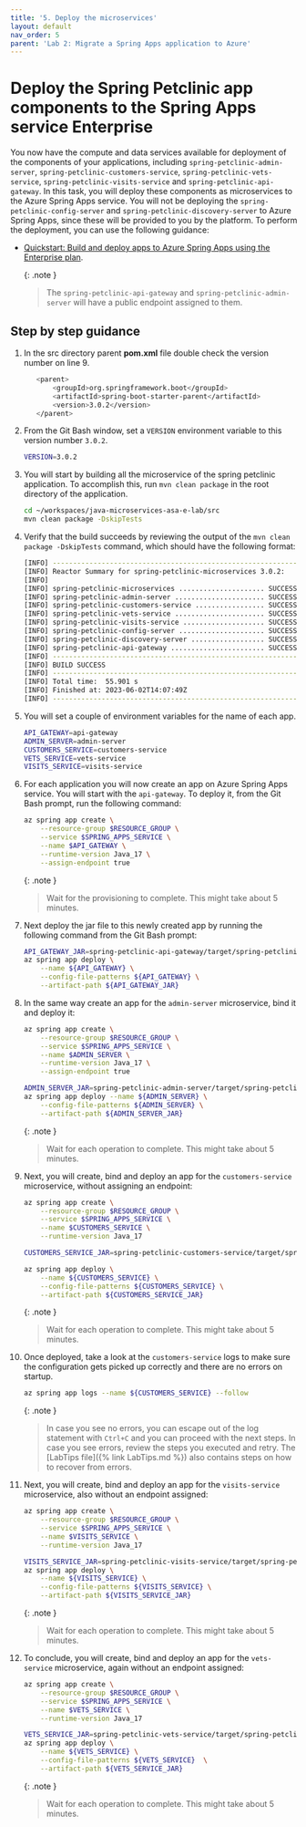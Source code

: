 ```yaml
---
title: '5. Deploy the microservices'
layout: default
nav_order: 5
parent: 'Lab 2: Migrate a Spring Apps application to Azure'
---
```


# Deploy the Spring Petclinic app components to the Spring Apps service Enterprise

You now have the compute and data services available for deployment of the components of your applications, including `spring-petclinic-admin-server`, `spring-petclinic-customers-service`, `spring-petclinic-vets-service`, `spring-petclinic-visits-service` and `spring-petclinic-api-gateway`. In this task, you will deploy these components as microservices to the Azure Spring Apps service. You will not be deploying the `spring-petclinic-config-server` and `spring-petclinic-discovery-server` to Azure Spring Apps, since these will be provided to you by the platform. To perform the deployment, you can use the following guidance:

- [Quickstart: Build and deploy apps to Azure Spring Apps using the Enterprise plan](https://learn.microsoft.com/azure/spring-apps/quickstart-deploy-apps-enterprise).

   {: .note }
   > The `spring-petclinic-api-gateway` and `spring-petclinic-admin-server` will have a public endpoint assigned to them.

## Step by step guidance

1. In the src directory parent **pom.xml** file double check the version number on line 9.

    ```bash
       <parent>
           <groupId>org.springframework.boot</groupId>
           <artifactId>spring-boot-starter-parent</artifactId>
           <version>3.0.2</version>
       </parent>
    ```

1. From the Git Bash window, set a `VERSION` environment variable to this version number `3.0.2`.

   ```bash
   VERSION=3.0.2
   ```

1. You will start by building all the microservice of the spring petclinic application. To accomplish this, run `mvn clean package` in the root directory of the application.

   ```bash
   cd ~/workspaces/java-microservices-asa-e-lab/src
   mvn clean package -DskipTests
   ```

1. Verify that the build succeeds by reviewing the output of the `mvn clean package -DskipTests` command, which should have the following format:

   ```bash
   [INFO] ------------------------------------------------------------------------
   [INFO] Reactor Summary for spring-petclinic-microservices 3.0.2:
   [INFO] 
   [INFO] spring-petclinic-microservices ..................... SUCCESS [  0.249 s]
   [INFO] spring-petclinic-admin-server ...................... SUCCESS [ 16.123 s]
   [INFO] spring-petclinic-customers-service ................. SUCCESS [  6.749 s]
   [INFO] spring-petclinic-vets-service ...................... SUCCESS [  4.845 s]
   [INFO] spring-petclinic-visits-service .................... SUCCESS [  5.063 s]
   [INFO] spring-petclinic-config-server ..................... SUCCESS [  1.777 s]
   [INFO] spring-petclinic-discovery-server .................. SUCCESS [  2.563 s]
   [INFO] spring-petclinic-api-gateway ....................... SUCCESS [ 15.582 s]
   [INFO] ------------------------------------------------------------------------
   [INFO] BUILD SUCCESS
   [INFO] ------------------------------------------------------------------------
   [INFO] Total time:  55.901 s
   [INFO] Finished at: 2023-06-02T14:07:49Z
   [INFO] ------------------------------------------------------------------------
   ```

1. You will set a couple of environment variables for the name of each app.

   ```bash
   API_GATEWAY=api-gateway
   ADMIN_SERVER=admin-server
   CUSTOMERS_SERVICE=customers-service
   VETS_SERVICE=vets-service
   VISITS_SERVICE=visits-service
   ```

1. For each application you will now create an app on Azure Spring Apps service. You will start with the `api-gateway`. To deploy it, from the Git Bash prompt, run the following command:

   ```bash
   az spring app create \
       --resource-group $RESOURCE_GROUP \
       --service $SPRING_APPS_SERVICE \
       --name $API_GATEWAY \
       --runtime-version Java_17 \
       --assign-endpoint true
   ```

   {: .note }
   > Wait for the provisioning to complete. This might take about 5 minutes.

1. Next deploy the jar file to this newly created app by running the following command from the Git Bash prompt:

   ```bash
   API_GATEWAY_JAR=spring-petclinic-api-gateway/target/spring-petclinic-api-gateway-$VERSION.jar
   az spring app deploy \
       --name ${API_GATEWAY} \
       --config-file-patterns ${API_GATEWAY} \
       --artifact-path ${API_GATEWAY_JAR}
   ```

1. In the same way create an app for the `admin-server` microservice, bind it and deploy it:

   ```bash
   az spring app create \
       --resource-group $RESOURCE_GROUP \
       --service $SPRING_APPS_SERVICE \
       --name $ADMIN_SERVER \
       --runtime-version Java_17 \
       --assign-endpoint true

   ADMIN_SERVER_JAR=spring-petclinic-admin-server/target/spring-petclinic-admin-server-$VERSION.jar
   az spring app deploy --name ${ADMIN_SERVER} \
       --config-file-patterns ${ADMIN_SERVER} \
       --artifact-path ${ADMIN_SERVER_JAR}
   ```

   {: .note }
   > Wait for each operation to complete. This might take about 5 minutes.

1. Next, you will create, bind and deploy an app for the `customers-service` microservice, without assigning an endpoint:

   ```bash
   az spring app create \
       --resource-group $RESOURCE_GROUP \
       --service $SPRING_APPS_SERVICE \
       --name $CUSTOMERS_SERVICE \
       --runtime-version Java_17

   CUSTOMERS_SERVICE_JAR=spring-petclinic-customers-service/target/spring-petclinic-customers-service-$VERSION.jar

   az spring app deploy \
       --name ${CUSTOMERS_SERVICE} \
       --config-file-patterns ${CUSTOMERS_SERVICE} \
       --artifact-path ${CUSTOMERS_SERVICE_JAR}
   ```

   {: .note }
   > Wait for each operation to complete. This might take about 5 minutes.

1. Once deployed, take a look at the `customers-service` logs to make sure the configuration gets picked up correctly and there are no errors on startup.

   ```bash
   az spring app logs --name ${CUSTOMERS_SERVICE} --follow 
   ```

   {: .note }
   > In case you see no errors, you can escape out of the log statement with `Ctrl+C` and you can proceed with the next steps. In case you see errors, review the steps you executed and retry. The [LabTips file]({% link LabTips.md %}) also contains steps on how to recover from errors.

1. Next, you will create, bind and deploy an app for the `visits-service` microservice, also without an endpoint assigned:

   ```bash
   az spring app create \
       --resource-group $RESOURCE_GROUP \
       --service $SPRING_APPS_SERVICE \
       --name $VISITS_SERVICE \
       --runtime-version Java_17

   VISITS_SERVICE_JAR=spring-petclinic-visits-service/target/spring-petclinic-visits-service-$VERSION.jar
   az spring app deploy \
       --name ${VISITS_SERVICE} \
       --config-file-patterns ${VISITS_SERVICE} \
       --artifact-path ${VISITS_SERVICE_JAR}
   ```

   {: .note }
   > Wait for each operation to complete. This might take about 5 minutes.

1. To conclude, you will create, bind and deploy an app for the `vets-service` microservice, again without an endpoint assigned:

   ```bash
   az spring app create \
       --resource-group $RESOURCE_GROUP \
       --service $SPRING_APPS_SERVICE \
       --name $VETS_SERVICE \
       --runtime-version Java_17

   VETS_SERVICE_JAR=spring-petclinic-vets-service/target/spring-petclinic-vets-service-$VERSION.jar
   az spring app deploy \
       --name ${VETS_SERVICE} \
       --config-file-patterns ${VETS_SERVICE}  \
       --artifact-path ${VETS_SERVICE_JAR}
   ```

   {: .note }
   > Wait for each operation to complete. This might take about 5 minutes.
